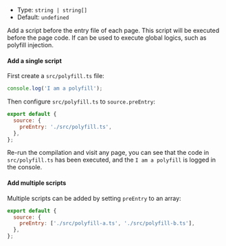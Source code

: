 - Type: `string | string[]`
- Default: `undefined`

Add a script before the entry file of each page. This script will be executed before the page code. If can be used to execute global logics, such as polyfill injection.

#### Add a single script

First create a `src/polyfill.ts` file:

```js
console.log('I am a polyfill');
```

Then configure `src/polyfill.ts` to `source.preEntry`:

```js
export default {
  source: {
    preEntry: './src/polyfill.ts',
  },
};
```

Re-run the compilation and visit any page, you can see that the code in `src/polyfill.ts` has been executed, and the `I am a polyfill` is logged in the console.

#### Add multiple scripts

Multiple scripts can be added by setting `preEntry` to an array:

```js
export default {
  source: {
    preEntry: ['./src/polyfill-a.ts', './src/polyfill-b.ts'],
  },
};
```
